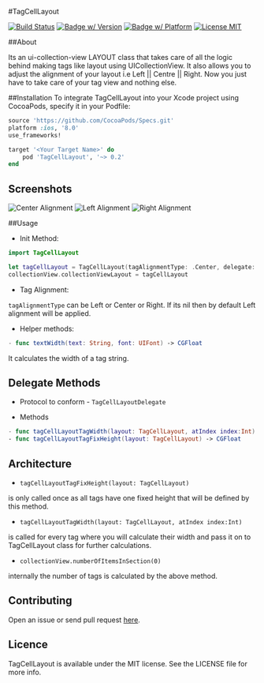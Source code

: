 #TagCellLayout

[![Build Status](https://travis-ci.org/riteshhgupta/TagCellLayout.svg)](https://travis-ci.org/riteshhgupta/TagCellLayout)
[![Badge w/ Version](https://cocoapod-badges.herokuapp.com/v/TagCellLayout/badge.png)](https://cocoapods.org/pods/TagCellLayout)
[![Badge w/ Platform](https://cocoapod-badges.herokuapp.com/p/TagCellLayout/badge.svg)](https://cocoapods.org/pods/TagCellLayout)
[![License MIT](http://img.shields.io/:license-mit-blue.svg)](https://opensource.org/licenses/MIT)

##About

Its an ui-collection-view LAYOUT class that takes care of all the logic behind making tags like layout using UICollectionView. It also allows you to adjust the alignment of your layout i.e Left || Centre || Right. Now you just have to take care of your tag view and nothing else. 

##Installation
To integrate TagCellLayout into your Xcode project using CocoaPods, specify it in your Podfile:
```ruby
source 'https://github.com/CocoaPods/Specs.git'
platform :ios, '8.0'
use_frameworks!

target '<Your Target Name>' do
    pod 'TagCellLayout', '~> 0.2'
end
```
## Screenshots

![Center Alignment](/TagCellLayout/Readme_Resources/tag_cc.png)
![Left Alignment](/TagCellLayout/Readme_Resources/tag_ll.png)
![Right Alignment](/TagCellLayout/Readme_Resources/tag_rr.png)

##Usage

- Init Method:

```swift
import TagCellLayout

let tagCellLayout = TagCellLayout(tagAlignmentType: .Center, delegate: self)
collectionView.collectionViewLayout = tagCellLayout
```

- Tag Alignment:

```tagAlignmentType``` can be Left or Center or Right. If its nil then by default Left alignment will be applied.

- Helper methods:

```swift
- func textWidth(text: String, font: UIFont) -> CGFloat
```

It calculates the width of a tag string.


## Delegate Methods
- Protocol to conform - `TagCellLayoutDelegate`


- Methods


```swift
- func tagCellLayoutTagWidth(layout: TagCellLayout, atIndex index:Int) -> CGFloat
- func tagCellLayoutTagFixHeight(layout: TagCellLayout) -> CGFloat
```

## Architecture
- ```tagCellLayoutTagFixHeight(layout: TagCellLayout)``` 

is only called once as all tags have one fixed height that will be defined by this method.

- ```tagCellLayoutTagWidth(layout: TagCellLayout, atIndex index:Int)``` 

is called for every tag where you will calculate their width and pass it on to TagCellLayout class for further calculations.

- ```collectionView.numberOfItemsInSection(0)```

internally the number of tags is calculated by the above method.

## Contributing

Open an issue or send pull request [here](https://github.com/riteshhgupta/TagCellLayout/issues/new).

## Licence

TagCellLayout is available under the MIT license. See the LICENSE file for more info.
